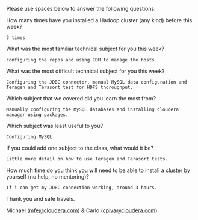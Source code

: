Please use spaces below to answer the following questions:


How many times have you installed a Hadoop cluster (any kind) before this week?
```
3 times
```

What was the most familiar technical subject for you this week?
```
configuring the repos and using CDH to manage the hosts.
```

What was the most difficult technical subject for you this week?
```
Configuring the JDBC connector, manual MySQL data configuration and Teragen and Terasort test for HDFS thoroughput.
```

Which subject that we covered did you learn the most from?
```
Manually configuring the MySQL databases and installing cloudera manager using packages.
```

Which subject was least useful to you?
```
Configuring MySQL
```

If you could add one subject to the class, what would it be?
```
Little more detail on how to use Teragen and Terasort tests.
```

How much time do you think you will need to be able to install a cluster by yourself (no help, no mentoring)?
```
If i can get my JDBC connection working, around 3 hours. 
```

Thank you and safe travels.

Michael (mfe@cloudera.com) & Carlo (cpiva@cloudera.com)
